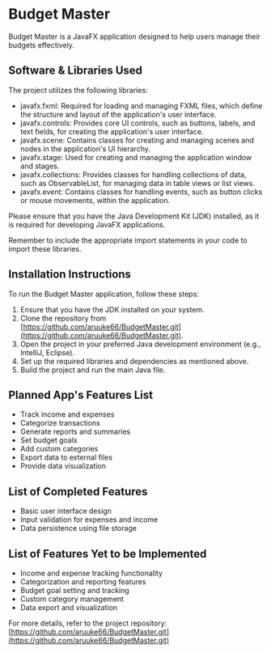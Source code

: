 # Budget Master

Budget Master is a JavaFX application designed to help users manage their budgets effectively.

## Software & Libraries Used

The project utilizes the following libraries:

- javafx.fxml: Required for loading and managing FXML files, which define the structure and layout of the application's user interface.
- javafx.controls: Provides core UI controls, such as buttons, labels, and text fields, for creating the application's user interface.
- javafx.scene: Contains classes for creating and managing scenes and nodes in the application's UI hierarchy.
- javafx.stage: Used for creating and managing the application window and stages.
- javafx.collections: Provides classes for handling collections of data, such as ObservableList, for managing data in table views or list views.
- javafx.event: Contains classes for handling events, such as button clicks or mouse movements, within the application.

Please ensure that you have the Java Development Kit (JDK) installed, as it is required for developing JavaFX applications.

Remember to include the appropriate import statements in your code to import these libraries.

## Installation Instructions

To run the Budget Master application, follow these steps:

1. Ensure that you have the JDK installed on your system.
2. Clone the repository from [https://github.com/aruuke66/BudgetMaster.git](https://github.com/aruuke66/BudgetMaster.git).
3. Open the project in your preferred Java development environment (e.g., IntelliJ, Eclipse).
4. Set up the required libraries and dependencies as mentioned above.
5. Build the project and run the main Java file.

## Planned App's Features List

- Track income and expenses
- Categorize transactions
- Generate reports and summaries
- Set budget goals
- Add custom categories
- Export data to external files
- Provide data visualization

## List of Completed Features

- Basic user interface design
- Input validation for expenses and income
- Data persistence using file storage

## List of Features Yet to be Implemented

- Income and expense tracking functionality
- Categorization and reporting features
- Budget goal setting and tracking
- Custom category management
- Data export and visualization

For more details, refer to the project repository: [https://github.com/aruuke66/BudgetMaster.git](https://github.com/aruuke66/BudgetMaster.git)
